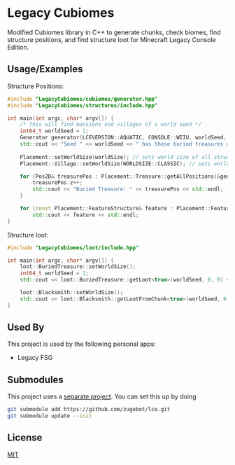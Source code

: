 # Legacy Cubiomes

Modified Cubiomes library in C++ to generate chunks, check biomes, find structure positions, and find structure loot for
Minecraft Legacy Console Edition.

## Usage/Examples

Structure Positions:

```c++
#include "LegacyCubiomes/cubiomes/generator.hpp"
#include "LegacyCubiomes/structures/include.hpp"

int main(int argc, char* argv[]) {
    /* This will find mansions and villages of a world seed */
    int64_t worldSeed = 1;
    Generator generator(LCEVERSION::AQUATIC, CONSOLE::WIIU, worldSeed, BIOMESCALE::CLASSIC);
    std::cout << "Seed " << worldSeed << " has these buried treasures and features: " << std::endl;
    
    Placement::setWorldSize(worldSize); // sets world size of all structures
    Placement::Village::setWorldSize(WORLDSIZE::CLASSIC); // sets world size of one structure

    for (Pos2D& treasurePos : Placement::Treasure::getAllPositions(&generator)) {
        treasurePos.z++;
        std::cout << "Buried Treasure: " << treasurePos << std::endl;
    }

    for (const Placement::FeatureStructure& feature : Placement::Feature::getAllFeaturePositions(&generator))
        std::cout << feature << std::endl;
}
```

Structure loot:

```c++
#include "LegacyCubiomes/loot/include.hpp"

int main(int argc, char* argv[]) {
    loot::BuriedTreasure::setWorldSize();
    int64_t worldSeed = 1;
    std::cout << loot::BuriedTreasure::getLoot<true>(worldSeed, 0, 0) << std::endl;

    loot::Blacksmith::setWorldSize();
    std::cout << loot::Blacksmith::getLootFromChunk<true>(worldSeed, 0, 0) << std::endl;
}
```

## Used By

This project is used by the following personal apps:

- Legacy FSG

## Submodules
This project uses a [separate project](https://github.com/zugebot/lce.git).
You can set this up by doing
```bash
git submodule add https://github.com/zugebot/lce.git
git submodule update --init
```


## License

[MIT](https://choosealicense.com/licenses/agpl-3.0/)

